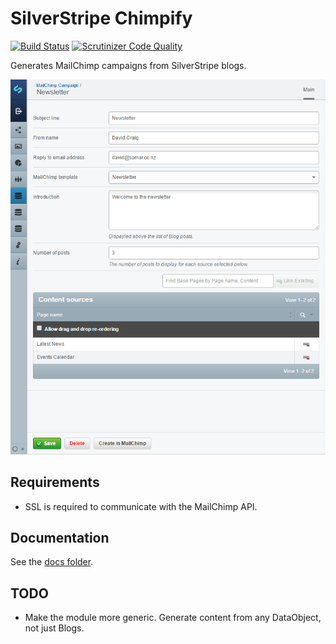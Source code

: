 # SilverStripe Chimpify
[![Build Status](https://travis-ci.org/SomarDesignStudios/silverstripe-chimpify.svg?branch=master)](https://travis-ci.org/SomarDesignStudios/silverstripe-chimpify)
[![Scrutinizer Code Quality](https://scrutinizer-ci.com/g/SomarDesignStudios/silverstripe-chimpify/badges/quality-score.png?b=master)](https://scrutinizer-ci.com/g/SomarDesignStudios/silverstripe-chimpify/?branch=master)

Generates MailChimp campaigns from SilverStripe blogs.

![Main view](docs/en/images/modeladmin.png)

## Requirements

- SSL is required to communicate with the MailChimp API.

## Documentation

See the [docs folder](docs/en/index.md).

## TODO

- Make the module more generic. Generate content from any DataObject, not just Blogs.
